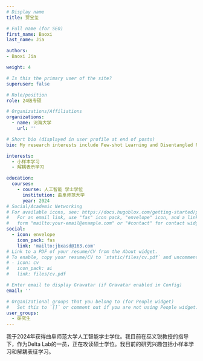 ```yaml
---
# Display name
title: 贾宝玺

# Full name (for SEO)
first_name: Baoxi
last_name: Jia

authors:
- Baoxi Jia

weight: 4

# Is this the primary user of the site?
superuser: false

# Role/position
role: 24级专硕

# Organizations/Affiliations
organizations:
  - name: 河海大学
    url: ''

# Short bio (displayed in user profile at end of posts)
bio: My research interests include Few-shot Learning and Disentangled Representation Learning.

interests:
  - 小样本学习
  - 解耦表示学习

education:
  courses:
    - course: 人工智能 学士学位
      institution: 曲阜师范大学
      year: 2024
# Social/Academic Networking
# For available icons, see: https://docs.hugoblox.com/getting-started/page-builder/#icons
#   For an email link, use "fas" icon pack, "envelope" icon, and a link in the
#   form "mailto:your-email@example.com" or "#contact" for contact widget.
social:
  - icon: envelope
    icon_pack: fas
    link: 'mailto:jbxasd@163.com'
# Link to a PDF of your resume/CV from the About widget.
# To enable, copy your resume/CV to `static/files/cv.pdf` and uncomment the lines below.
# - icon: cv
#   icon_pack: ai
#   link: files/cv.pdf

# Enter email to display Gravatar (if Gravatar enabled in Config)
email: ''

# Organizational groups that you belong to (for People widget)
#   Set this to `[]` or comment out if you are not using People widget.
user_groups:
  - 研究生
---
```


我于2024年获得曲阜师范大学人工智能学士学位。我目前在巫义锐教授的指导下，作为Delta Lab的一员，正在攻读硕士学位。我目前的研究兴趣包括小样本学习和解耦表征学习。
